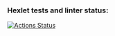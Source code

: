 ### Hexlet tests and linter status:
[![Actions Status](https://github.com/KarishkaShakir/frontend-project-44/actions/workflows/hexlet-check.yml/badge.svg)](https://github.com/KarishkaShakir/frontend-project-44/actions)